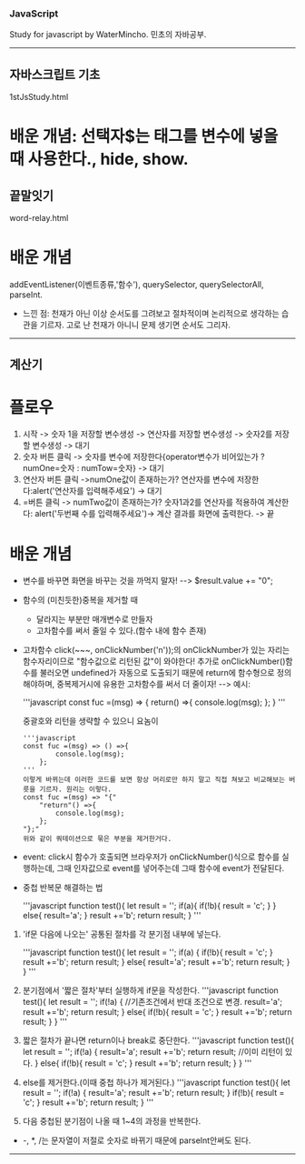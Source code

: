 ### JavaScript

Study for javascript by WaterMincho.
민초의 자바공부.

---

## 자바스크립트 기초

1stJsStudy.html

# 배운 개념: 선택자$는 태그를 변수에 넣을 때 사용한다., hide, show.

## 끝말잇기

word-relay.html

# 배운 개념

addEventListener(이벤트종류,'함수'), querySelector, querySelectorAll, parseInt.

- 느낀 점: 천재가 아닌 이상 순서도를 그려보고 절차적이며 논리적으로 생각하는 습관을 기르자.
  고로 난 천재가 아니니 문제 생기면 순서도 그리자.

---

## 계산기

# 플로우

1. 시작 -> 숫자 1을 저장할 변수생성 -> 연산자를 저장할 변수생성 -> 숫자2를 저장할 변수생성 -> 대기
2. 숫자 버튼 클릭 -> 숫자를 변수에 저장한다{operator변수가 비어있는가 ? numOne=숫자 : numTow=숫자} -> 대기
3. 연산자 버튼 클릭 ->numOne값이 존재하는가? 연산자를 변수에 저장한다:alert('연산자를 입력해주세요') -> 대기
4. =버튼 클릭 -> numTwo값이 존재하는가? 숫자1과2를 연산자를 적용하여 계산한다: alert('두번째 수를 입력해주세요')-> 계산 결과를 화면에 출력한다. -> 끝

# 배운 개념

- 변수를 바꾸면 화면을 바꾸는 것을 까먹지 말자! --> $result.value += "0";

- 함수의 (미친듯한)중복을 제거할 때

  - 달라지는 부분만 매개변수로 만들자
  - 고차함수를 써서 줄일 수 있다.(함수 내에 함수 존재)

- 고차함수
  click(~~~, onClickNumber('n'));의 onClickNumber가 있는 자리는 함수자리이므로 "함수값으로 리턴된 값"이 와야한다!
  추가로 onClickNumber()함수를 불러오면 undefined가 자동으로 도출되기 때문에 return에 함수형으로 정의해야하며, 중복제거시에 유용한 고차함수를 써서 더 줄이자!
  --> 예시:

  '''javascript
  const fuc =(msg) => {
  return() =>{
  console.log(msg);
  };
  }
  '''

  중괄호와 리턴을 생략할 수 있으니 요놈이

      '''javascript
      const fuc =(msg) => () =>{
              console.log(msg);
          };
      '''
      이렇게 바뀌는데 이러한 코드를 보면 항상 머리로만 하지 말고 직접 쳐보고 비교해보는 버릇을 기르자. 원리는 이렇다.
      const fuc =(msg) => "{"
          "return"() =>{
              console.log(msg);
          };
      "};"
      위와 같이 쿼테이션으로 묶은 부분을 제거한거다.

- event: click시 함수가 호출되면 브라우저가 onClickNumber()식으로 함수를 실행하는데, 그때 인자값으로 event를 넣어주는데 그때 함수에 event가 전달된다.

- 중첩 반복문 해결하는 법

  '''javascript
  function test(){
  let result = '';
  if(a){
  if(!b){
  result = 'c';
  }
  } else{
  result='a';
  }
  result +='b';
  return result;
  }
  '''

1. 'if문 다음에 나오는' 공통된 절차를 각 분기점 내부에 넣는다.

   '''javascript
   function test(){
   let result = '';
   if(a) {
   if(!b){
   result = 'c';
   }
   result +='b';
   return result;
   } else{
   result='a';
   result +='b';
   return result;
   }
   }
   '''

2. 분기점에서 '짧은 절차'부터 실행하게 if문을 작성한다.
   '''javascript
   function test(){
   let result = '';
   if(!a) { //기존조건에서 반대 조건으로 변경.
   result='a';
   result +='b';
   return result;
   } else{
   if(!b){
   result = 'c';
   }
   result +='b';
   return result;
   }
   }
   '''
3. 짧은 절차가 끝나면 return이나 break로 중단한다.
   '''javascript
   function test(){
   let result = '';
   if(!a) {
   result='a';
   result +='b';
   return result; //이미 리턴이 있다.
   } else{
   if(!b){
   result = 'c';
   }
   result +='b';
   return result;
   }
   }
   '''
4. else를 제거한다.(이때 중첩 하나가 제거된다.)
   '''javascript
   function test(){
   let result = '';
   if(!a) {
   result='a';
   result +='b';
   return result;
   }
   if(!b){
   result = 'c';
   }
   result +='b';
   return result;
   }
   '''
5. 다음 중첩된 분기점이 나올 때 1~4의 과정을 반복한다.

- -, \*, /는 문자열이 저절로 숫자로 바뀌기 때문에 parseInt안써도 된다.

---

